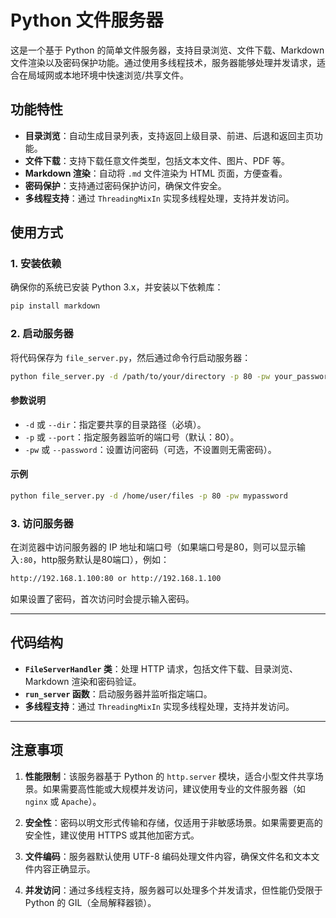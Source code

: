 # Python 文件服务器

这是一个基于 Python 的简单文件服务器，支持目录浏览、文件下载、Markdown 文件渲染以及密码保护功能。通过使用多线程技术，服务器能够处理并发请求，适合在局域网或本地环境中快速浏览/共享文件。

## 功能特性

- **目录浏览**：自动生成目录列表，支持返回上级目录、前进、后退和返回主页功能。
- **文件下载**：支持下载任意文件类型，包括文本文件、图片、PDF 等。
- **Markdown 渲染**：自动将 `.md` 文件渲染为 HTML 页面，方便查看。
- **密码保护**：支持通过密码保护访问，确保文件安全。
- **多线程支持**：通过 `ThreadingMixIn` 实现多线程处理，支持并发访问。

## 使用方式

### 1. 安装依赖

确保你的系统已安装 Python 3.x，并安装以下依赖库：

```bash
pip install markdown
```

### 2. 启动服务器

将代码保存为 `file_server.py`，然后通过命令行启动服务器：

```bash
python file_server.py -d /path/to/your/directory -p 80 -pw your_password
```

#### 参数说明

- `-d` 或 `--dir`：指定要共享的目录路径（必填）。
- `-p` 或 `--port`：指定服务器监听的端口号（默认：80）。
- `-pw` 或 `--password`：设置访问密码（可选，不设置则无需密码）。

#### 示例

```bash
python file_server.py -d /home/user/files -p 80 -pw mypassword
```

### 3. 访问服务器

在浏览器中访问服务器的 IP 地址和端口号（如果端口号是80，则可以显示输入`:80`，http服务默认是80端口），例如：

```sh
http://192.168.1.100:80 or http://192.168.1.100
```

如果设置了密码，首次访问时会提示输入密码。

---

## 代码结构

- **`FileServerHandler` 类**：处理 HTTP 请求，包括文件下载、目录浏览、Markdown 渲染和密码验证。
- **`run_server` 函数**：启动服务器并监听指定端口。
- **多线程支持**：通过 `ThreadingMixIn` 实现多线程处理，支持并发访问。

---

## 注意事项

1. **性能限制**：该服务器基于 Python 的 `http.server` 模块，适合小型文件共享场景。如果需要高性能或大规模并发访问，建议使用专业的文件服务器（如 `nginx` 或 `Apache`）。

2. **安全性**：密码以明文形式传输和存储，仅适用于非敏感场景。如果需要更高的安全性，建议使用 HTTPS 或其他加密方式。

3. **文件编码**：服务器默认使用 UTF-8 编码处理文件内容，确保文件名和文本文件内容正确显示。

4. **并发访问**：通过多线程支持，服务器可以处理多个并发请求，但性能仍受限于 Python 的 GIL（全局解释器锁）。